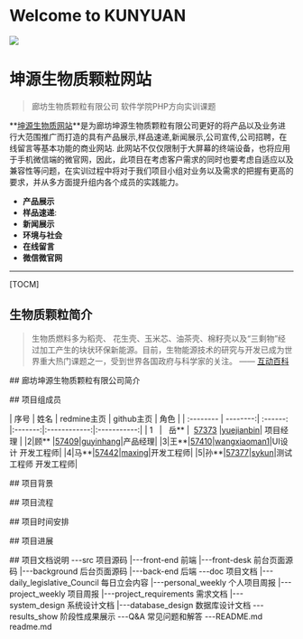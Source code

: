 Welcome to KUNYUAN
===================

![](https://github.com/yuejianbin/KUNYUAN/blob/master/images/logo.gif)

# <i class="icon-refresh"></i> 坤源生物质颗粒网站
>廊坊生物质颗粒有限公司 软件学院PHP方向实训课题

**[坤源生物质网站](www.kunyuan.cf)**是为廊坊坤源生物质颗粒有限公司更好的将产品以及业务进行大范围推广而打造的具有产品展示,样品速递,新闻展示,公司宣传,公司招聘，在线留言等基本功能的商业网站.
此网站不仅仅限制于大屏幕的终端设备，也将应用于手机微信端的微官网，因此，此项目在考虑客户需求的同时也要考虑自适应以及兼容性等问题，在实训过程中将对于我们项目小组对业务以及需求的把握有更高的要求，并从多方面提升组内各个成员的实践能力。
 
- **产品展示**
- **样品速递**:
- **新闻展示**
- **环境与社会**
- **在线留言**
- **微信微官网**

-------------------

[TOCM]


## <i class="icon-refresh"></i> 生物质颗粒简介

>生物质燃料多为稻壳、 花生壳、玉米芯、油茶壳、棉籽壳以及“三剩物”经过加工产生的块状环保新能源。目前，生物能源技术的研究与开发已成为世界重大热门课题之一，受到世界各国政府与科学家的关注。    —— [互动百科](http://www.baike.com/wiki/%E7%94%9F%E7%89%A9%E8%B4%A8%E9%A2%97%E7%B2%92%E7%87%83%E6%96%99)

##<i class="icon-refresh"></i> 廊坊坤源生物质颗粒有限公司简介
>    
> 
> 
 






##<i class="icon-refresh"></i> 项目组成员

| 序号      |     姓名 |   redmine主页   | github主页 | 角色 |
| :-------- | --------:| :------: |:-------:|:------------:|:-----------:|
| 1    |   岳** |  [57373](http://www.hostedredmine.com/users/57373)  |[yuejianbin](https://github.com/yuejianbin)| 项目经理 |
|2|顾**	|[57409](http://www.hostedredmine.com/users/57409)|[guyinhang](https://github.com/guyinhang)|产品经理|
|3|王**|[57410](http://www.hostedredmine.com/users/57410)|[wangxiaoman1](https://github.com/wangxiaoman1)|UI设计 开发工程师|
|4|马**|[57442](http://www.hostedredmine.com/users/57442)|[maxing](https://github.com/maxing)|开发工程师|
|5|孙**|[57377](http://www.hostedredmine.com/users/57377)|[sykun](https://github.com/sykun)|测试工程师 开发工程师|

##<i class="icon-refresh"></i> 项目背景
> 
> 

##<i class="icon-refresh"></i> 项目流程

> 
> 


##<i class="icon-refresh"></i> 项目时间安排


> 
> 

##<i class="icon-refresh"></i> 项目进展

> 
>

##<i class="icon-refresh"></i> 项目文档说明
		---src  项目源码
		   |---front-end				   前端
				|---front-desk			   前台页面源码
				|---background			   后台页面源码
		   |---back-end                    后端
		---doc  项目文档
		   |---daily_legislative_Council   每日立会内容
		   |---personal_weekly             个人项目周报
		   |---project_weekly              项目周报
		   |---project_requirements        需求文档
		   |---system_design               系统设计文档
		   |---database_design             数据库设计文档
		---results_show                    阶段性成果展示
		---Q&A                             常见问题和解答
		---README.md                       readme.md                  
		   
  

